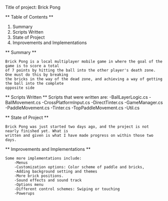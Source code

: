 Title of project: Brick Pong

** Table of Contents **

1. Summary
2. Scripts Written
3. State of Project
4. Improvements and Implementations

** Summary **

	Brick Pong is a local multiplayer mobile game in where the goal of the game is to score a total 
	of 7 points by hitting the ball into the other player's death zone. One must do this by breaking
	the bricks in the way of the dead zone, and achieving a way of getting the ball into the complete 
	opposite side
	
** Scripts Written **
	Scripts that were written are:
		-BallLayerLogic.cs
		-BallMovement.cs
		-CrossPlatformInput.cs
		-DirectTinter.cs
		-GameManager.cs
		-PaddleMovement.cs
		-Tinter.cs
		-TopPaddleMovement.cs
		-Util.cs

** State of Project **
	
	Brick Pong was just started two days ago, and the project is not nearly finished yet. What is 
	written and given is what I have made progress on within those two days.
	
** Improvements and Implementations **
	
	Some more implementations include:
		-Menus
		-Customization options: Color scheme of paddle and bricks, 
		-Adding background setting and themes
		-More brick positions.
		-Sound effects and sound track
		-Options menu
		-Different control schemes: Swiping or touching 
		-Powerups
	
	